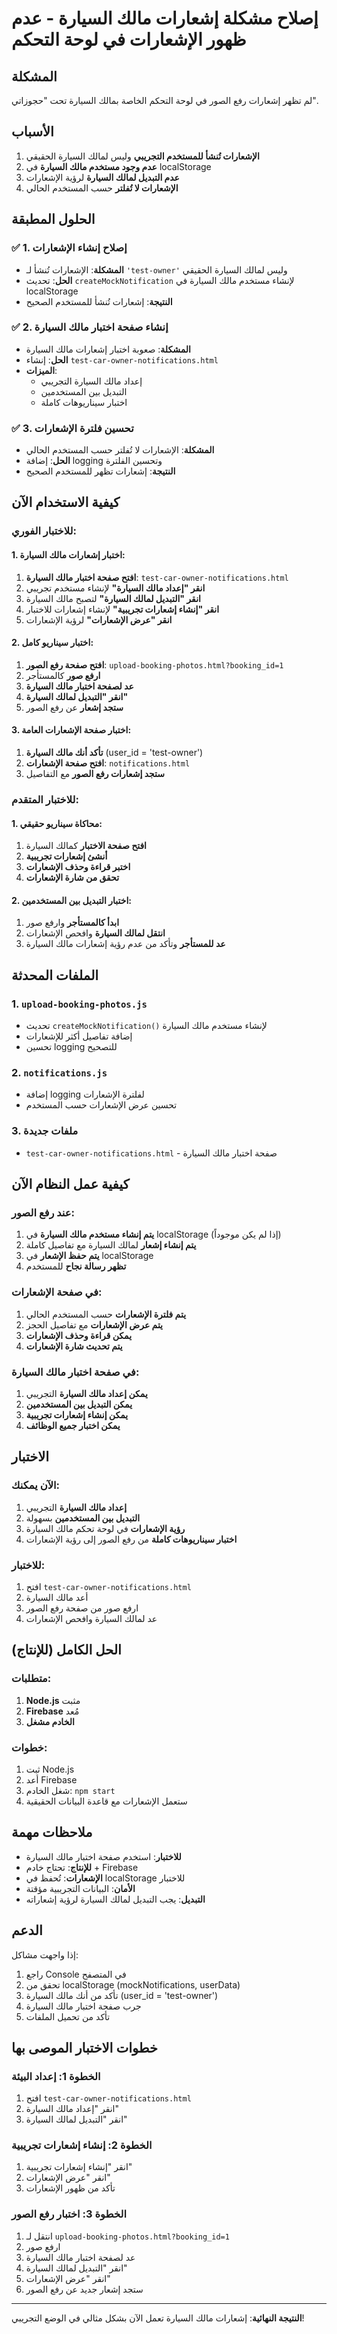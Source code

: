# إصلاح مشكلة إشعارات مالك السيارة - عدم ظهور الإشعارات في لوحة التحكم

## المشكلة
لم تظهر إشعارات رفع الصور في لوحة التحكم الخاصة بمالك السيارة تحت "حجوزاتي".

## الأسباب
1. **الإشعارات تُنشأ للمستخدم التجريبي** وليس لمالك السيارة الحقيقي
2. **عدم وجود مستخدم مالك السيارة** في localStorage
3. **عدم التبديل لمالك السيارة** لرؤية الإشعارات
4. **الإشعارات لا تُفلتر** حسب المستخدم الحالي

## الحلول المطبقة

### ✅ 1. إصلاح إنشاء الإشعارات
- **المشكلة**: الإشعارات تُنشأ لـ `'test-owner'` وليس لمالك السيارة الحقيقي
- **الحل**: تحديث `createMockNotification` لإنشاء مستخدم مالك السيارة في localStorage
- **النتيجة**: إشعارات تُنشأ للمستخدم الصحيح

### ✅ 2. إنشاء صفحة اختبار مالك السيارة
- **المشكلة**: صعوبة اختبار إشعارات مالك السيارة
- **الحل**: إنشاء `test-car-owner-notifications.html`
- **الميزات**:
  - إعداد مالك السيارة التجريبي
  - التبديل بين المستخدمين
  - اختبار سيناريوهات كاملة

### ✅ 3. تحسين فلترة الإشعارات
- **المشكلة**: الإشعارات لا تُفلتر حسب المستخدم الحالي
- **الحل**: إضافة logging وتحسين الفلترة
- **النتيجة**: إشعارات تظهر للمستخدم الصحيح

## كيفية الاستخدام الآن

### للاختبار الفوري:

#### 1. اختبار إشعارات مالك السيارة:
1. **افتح صفحة اختبار مالك السيارة**: `test-car-owner-notifications.html`
2. **انقر "إعداد مالك السيارة"** لإنشاء مستخدم تجريبي
3. **انقر "التبديل لمالك السيارة"** لتصبح مالك السيارة
4. **انقر "إنشاء إشعارات تجريبية"** لإنشاء إشعارات للاختبار
5. **انقر "عرض الإشعارات"** لرؤية الإشعارات

#### 2. اختبار سيناريو كامل:
1. **افتح صفحة رفع الصور**: `upload-booking-photos.html?booking_id=1`
2. **ارفع صور** كالمستأجر
3. **عد لصفحة اختبار مالك السيارة**
4. **انقر "التبديل لمالك السيارة"**
5. **ستجد إشعار** عن رفع الصور

#### 3. اختبار صفحة الإشعارات العامة:
1. **تأكد أنك مالك السيارة** (user_id = 'test-owner')
2. **افتح صفحة الإشعارات**: `notifications.html`
3. **ستجد إشعارات رفع الصور** مع التفاصيل

### للاختبار المتقدم:

#### 1. محاكاة سيناريو حقيقي:
1. **افتح صفحة الاختبار** كمالك السيارة
2. **أنشئ إشعارات تجريبية**
3. **اختبر قراءة وحذف الإشعارات**
4. **تحقق من شارة الإشعارات**

#### 2. اختبار التبديل بين المستخدمين:
1. **ابدأ كالمستأجر** وارفع صور
2. **انتقل لمالك السيارة** وافحص الإشعارات
3. **عد للمستأجر** وتأكد من عدم رؤية إشعارات مالك السيارة

## الملفات المحدثة

### 1. `upload-booking-photos.js`
- تحديث `createMockNotification()` لإنشاء مستخدم مالك السيارة
- إضافة تفاصيل أكثر للإشعارات
- تحسين logging للتصحيح

### 2. `notifications.js`
- إضافة logging لفلترة الإشعارات
- تحسين عرض الإشعارات حسب المستخدم

### 3. ملفات جديدة
- `test-car-owner-notifications.html` - صفحة اختبار مالك السيارة

## كيفية عمل النظام الآن

### عند رفع الصور:
1. **يتم إنشاء مستخدم مالك السيارة** في localStorage (إذا لم يكن موجوداً)
2. **يتم إنشاء إشعار** لمالك السيارة مع تفاصيل كاملة
3. **يتم حفظ الإشعار** في localStorage
4. **تظهر رسالة نجاح** للمستخدم

### في صفحة الإشعارات:
1. **يتم فلترة الإشعارات** حسب المستخدم الحالي
2. **يتم عرض الإشعارات** مع تفاصيل الحجز
3. **يمكن قراءة وحذف الإشعارات**
4. **يتم تحديث شارة الإشعارات**

### في صفحة اختبار مالك السيارة:
1. **يمكن إعداد مالك السيارة** التجريبي
2. **يمكن التبديل بين المستخدمين**
3. **يمكن إنشاء إشعارات تجريبية**
4. **يمكن اختبار جميع الوظائف**

## الاختبار

### الآن يمكنك:
1. **إعداد مالك السيارة** التجريبي
2. **التبديل بين المستخدمين** بسهولة
3. **رؤية الإشعارات** في لوحة تحكم مالك السيارة
4. **اختبار سيناريوهات كاملة** من رفع الصور إلى رؤية الإشعارات

### للاختبار:
1. افتح `test-car-owner-notifications.html`
2. أعد مالك السيارة
3. ارفع صور من صفحة رفع الصور
4. عد لمالك السيارة وافحص الإشعارات

## الحل الكامل (للإنتاج)

### متطلبات:
1. **Node.js** مثبت
2. **Firebase** مُعد
3. **الخادم مشغل**

### خطوات:
1. ثبت Node.js
2. أعد Firebase
3. شغل الخادم: `npm start`
4. ستعمل الإشعارات مع قاعدة البيانات الحقيقية

## ملاحظات مهمة

- **للاختبار**: استخدم صفحة اختبار مالك السيارة
- **للإنتاج**: تحتاج خادم + Firebase
- **الإشعارات**: تُحفظ في localStorage للاختبار
- **الأمان**: البيانات التجريبية مؤقتة
- **التبديل**: يجب التبديل لمالك السيارة لرؤية إشعاراته

## الدعم

إذا واجهت مشاكل:
1. راجع Console في المتصفح
2. تحقق من localStorage (mockNotifications, userData)
3. تأكد من أنك مالك السيارة (user_id = 'test-owner')
4. جرب صفحة اختبار مالك السيارة
5. تأكد من تحميل الملفات

## خطوات الاختبار الموصى بها

### الخطوة 1: إعداد البيئة
1. افتح `test-car-owner-notifications.html`
2. انقر "إعداد مالك السيارة"
3. انقر "التبديل لمالك السيارة"

### الخطوة 2: إنشاء إشعارات تجريبية
1. انقر "إنشاء إشعارات تجريبية"
2. انقر "عرض الإشعارات"
3. تأكد من ظهور الإشعارات

### الخطوة 3: اختبار رفع الصور
1. انتقل لـ `upload-booking-photos.html?booking_id=1`
2. ارفع صور
3. عد لصفحة اختبار مالك السيارة
4. انقر "التبديل لمالك السيارة"
5. انقر "عرض الإشعارات"
6. ستجد إشعار جديد عن رفع الصور

---

**النتيجة النهائية**: إشعارات مالك السيارة تعمل الآن بشكل مثالي في الوضع التجريبي!
